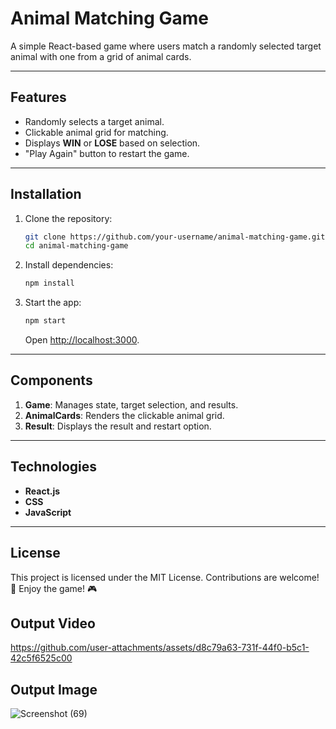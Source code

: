 # Animal Matching Game

A simple React-based game where users match a randomly selected target animal with one from a grid of animal cards.

---

## Features
- Randomly selects a target animal.
- Clickable animal grid for matching.
- Displays **WIN** or **LOSE** based on selection.
- "Play Again" button to restart the game.

---

## Installation

1. Clone the repository:
   ```bash
   git clone https://github.com/your-username/animal-matching-game.git
   cd animal-matching-game
   ```

2. Install dependencies:
   ```bash
   npm install
   ```

3. Start the app:
   ```bash
   npm start
   ```
   Open [http://localhost:3000](http://localhost:3000).

---

## Components

1. **Game**: Manages state, target selection, and results.
2. **AnimalCards**: Renders the clickable animal grid.
3. **Result**: Displays the result and restart option.

---

## Technologies
- **React.js**
- **CSS**
- **JavaScript**

---

## License
This project is licensed under the MIT License. Contributions are welcome! 🎉
Enjoy the game! 🎮

## Output Video

https://github.com/user-attachments/assets/d8c79a63-731f-44f0-b5c1-42c5f6525c00

## Output Image
![Screenshot (69)](https://github.com/user-attachments/assets/5f3807f8-1eac-479f-8e33-db52b2e2c5d9)
